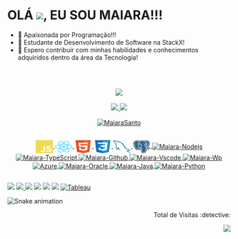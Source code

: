  <h1 align="left">OLÁ <img src="https://raw.githubusercontent.com/kaueMarques/kaueMarques/master/hi.gif" height="30px">, EU SOU MAIARA!!!</h1>

 - 🔭 Apaixonada por Programação!!!
 - 🌱 Estudante de Desenvolvimento de Software na StackX!
 - 👯 Espero contribuir com minhas habilidades e conhecimentos adquiridos dentro da área da Tecnologia!     
 
 <p><div align="center"></p>
 <br>                                                                                                      </br> 
 <p><img src="https://github-profile-trophy.vercel.app/?username=MaiaraSanto&row=1&column=6&theme=dracula&margin-w=15&margin-h=15"/></p>                                                                  
<div align="center">
  <a href="https://github.com/MAIARASANTO">
  <img height="200em", width "200em" src="https://github-readme-stats.vercel.app/api?username=MaiaraSanto&show_icons=true&theme=dark"/>
<img height="200em", width "200em" src="https://github-readme-stats.vercel.app/api/top-langs/?username=MaiaraSanto&theme=dark"/>                                        <p><img align="center" src="https://github-readme-streak-stats.herokuapp.com/?user=MaiaraSanto&theme=dark" alt="MaiaraSanto" /></p>
    
</div align="center">
   <div style="display: inline_block"><br>
  <img align="center" alt="Maiara-Js" height="30" width="40" src="https://raw.githubusercontent.com/devicons/devicon/master/icons/javascript/javascript-plain.svg">
  <img align="center" alt="Maiara-React" height="30" width="40" src="https://raw.githubusercontent.com/devicons/devicon/master/icons/react/react-original.svg">
  <img align="center" alt="Maiara-HTML" height="30" width="40" src="https://raw.githubusercontent.com/devicons/devicon/master/icons/html5/html5-original.svg">
  <img align="center" alt="Maiara-CSS" height="30" width="40" src="https://raw.githubusercontent.com/devicons/devicon/master/icons/css3/css3-original.svg">
  <img align="center" alt="Maiara-MYSql" height="30" width="40" src="https://raw.githubusercontent.com/devicons/devicon/master/icons/mysql/mysql-original.svg">
  <img align="center" alt="Maiara-PostgreSQL" height="30" width="40" src="https://raw.githubusercontent.com/devicons/devicon/master/icons/postgresql/postgresql-original.svg">
  <img align="center" alt="Maiara-Nodejs" height="30" width="40" src="https://cdn.jsdelivr.net/gh/devicons/devicon/icons/nodejs/nodejs-original.svg" />
  <img align="center" alt="Maiara-TypeScript" height="30" width="40" src="https://cdn.jsdelivr.net/gh/devicons/devicon/icons/typescript/typescript-original.svg" />
  <img align="center" alt="Maiara-Github" height="30" width="40" src="https://cdn.jsdelivr.net/gh/devicons/devicon/icons/github/github-original.svg" />
  <img align="center" alt="Maiara-Vscode" height="30" width="40" src="https://cdn.jsdelivr.net/gh/devicons/devicon/icons/vscode/vscode-original.svg" />
  <img align="center" alt="Maiara-Wp" height="30" width="40" src="https://cdn.jsdelivr.net/gh/devicons/devicon/icons/wordpress/wordpress-original.svg" />
  <img align="center" alt="Azure" height="30" width="40" src="https://cdn.jsdelivr.net/gh/devicons/devicon/icons/azure/azure-original.svg" />
  <img align="center" alt="Maiara-Oracle" height="30" width="40" src="https://cdn.jsdelivr.net/gh/devicons/devicon/icons/oracle/oracle-original.svg" />
  <img align="center" alt="Maiara-Java" height="30" width="40"src="https://cdn.jsdelivr.net/gh/devicons/devicon/icons/java/java-original.svg" />
  <img align="center" alt="Maiara-Python" height="30" width="40"src="https://cdn.jsdelivr.net/gh/devicons/devicon/icons/python/python-original.svg" />
    
   </div align="center">  
 
 ##
  
 </div align="center">      
 
 <a href="https://www.instagram.com/mayarahsant/" target="_blank"><img src="https://img.shields.io/badge/-Instagram-%23E4405F?style=for-the-badge&logo=instagram&logoColor=white" target="_blank"></a>
  <a href="https://is.gd/NuFOYu" target="_blank"><img src="https://img.shields.io/badge/gmail-%23FA0F00.svg?style=for-the-badge&logo=gmail&logoColor=white" />
  <a href="https://www.linkedin.com/in/maiarasantos25/" target="_blank"><img src="https://img.shields.io/badge/-LinkedIn-%230077B5?style=for-the-badge&logo=linkedin&logoColor=white" target="_blank"></a>
 <a href="https://api.whatsapp.com/send?phone=5575991050049" target="_blank"><img src="https://img.shields.io/badge/WhatsApp-25D366?style=for-the-badge&logo=whatsapp&logoColor=white" target="_blank"></a>
   <a href="https://is.gd/pog8Tu" target="_blank"><img src="https://img.shields.io/badge/-Telegram-%230077B5?style=for-the-badge&logo=telegram&logoColor=white" target="_blank"></a>
  <a href="https://is.gd/uGaRKh" target="_blank"><img src="https://img.shields.io/badge/-Yahoo-%230077B5?style=for-the-badge&logo=yahoo&logoColor=white" target="_blank"></a>
 [![Tableau](https://img.shields.io/badge/Tableau-E97627?style=for-the-badge&logo=Tableau&logoColor=pink)](https://public.tableau.com/app/profile/maiara.santos7831)
 
 </div align="center">      
 
  </div align="center">    
 
 ![Snake animation](https://github.com/maiaraSanto/maiaraSanto/blob/output/github-contribution-grid-snake.svg ) 
    
<p align="end"> Total de Visitas  :detective: <br> </p>
   <p align="end">
   <img alingn="end"src="https://profile-counter.glitch.me/MaiaraSanto/count.svg" />
   
      
    
   
   

